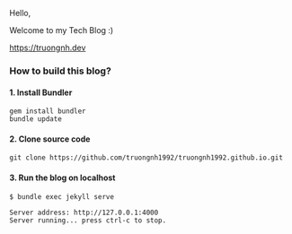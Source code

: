 Hello,

Welcome to my Tech Blog :)

https://truongnh.dev


### How to build this blog?

#### 1. Install Bundler
```console
gem install bundler
bundle update
```

#### 2. Clone source code

```console
git clone https://github.com/truongnh1992/truongnh1992.github.io.git
```

#### 3. Run the blog on localhost

```console
$ bundle exec jekyll serve

Server address: http://127.0.0.1:4000
Server running... press ctrl-c to stop.
```
